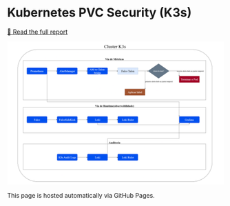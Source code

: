 # Kubernetes PVC Security (K3s)

[📄 Read the full report](relatorio.pdf)

![Architecture](architecture.png)

This page is hosted automatically via GitHub Pages.
